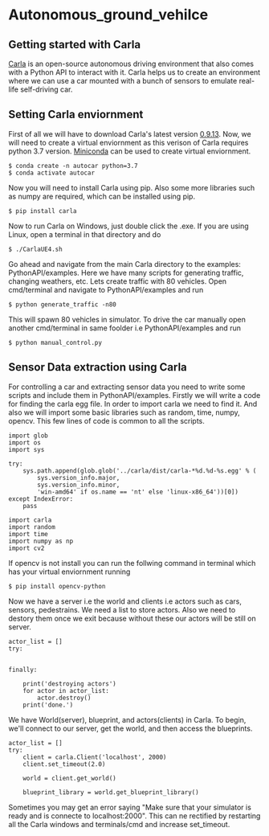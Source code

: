 # Autonomous_ground_vehilce
## Getting started with Carla
[Carla](https://carla.org) is an open-source autonomous driving environment that also comes with a Python API to interact with it. Carla helps us to create an environment where we can use a car mounted with a bunch of sensors to emulate real-life self-driving car.
## Setting Carla enviornment
First of all we will have to download Carla's latest version [0.9.13](https://carla.org/2021/11/16/release-0.9.13/). Now, we will need to create a virtual enviornment as this verison of Carla requires python 3.7 version. [Miniconda](https://docs.conda.io/projects/conda/en/latest/user-guide/install/windows.html) can be used to create virtual enviornment. 
```
$ conda create -n autocar python=3.7
$ conda activate autocar
```
Now you will need to install Carla using pip. Also some more libraries such as numpy are required, which can be installed using pip.
```
$ pip install carla
```
Now to run Carla on Windows, just double click the .exe. If you are using Linux, open a terminal in that directory and do
```
$ ./CarlaUE4.sh
```
Go ahead and navigate from the main Carla directory to the examples: PythonAPI/examples. Here we have many scripts for generating traffic, changing weathers, etc. Lets create traffic with 80 vehicles. Open cmd/terminal and navigate to PythonAPI/examples and run
```
$ python generate_traffic -n80
```
This will spawn 80 vehicles in simulator.
To drive the car manually open another cmd/terminal in same foolder i.e PythonAPI/examples and run
```
$ python manual_control.py
```
## Sensor Data extraction using Carla
For controlling a car and extracting sensor data you need to write some scripts and include them in PythonAPI/examples.
Firstly we will write a code for finding the carla egg file. In order to import carla we need to find it. And also we will import some basic libraries such as random, time, numpy, opencv. This few lines of code is common to all the scripts.

```
import glob
import os
import sys

try:
    sys.path.append(glob.glob('../carla/dist/carla-*%d.%d-%s.egg' % (
        sys.version_info.major,
        sys.version_info.minor,
        'win-amd64' if os.name == 'nt' else 'linux-x86_64'))[0])
except IndexError:
    pass

import carla
import random
import time
import numpy as np
import cv2
```

If opencv is not install you can run the follwing command in terminal which has your virtual enviornment running
```
$ pip install opencv-python
```

Now we have a server i.e the world and clients i.e actors such as cars, sensors, pedestrains. We need a list to store actors. Also we need to destory them once we exit because without these our actors will be still on server.

```
actor_list = []
try:


finally:

    print('destroying actors')
    for actor in actor_list:
        actor.destroy()
    print('done.')
```

We have World(server), blueprint, and actors(clients) in Carla. To begin, we'll connect to our server, get the world, and then access the blueprints. 
```
actor_list = []
try:
    client = carla.Client('localhost', 2000)
    client.set_timeout(2.0)

    world = client.get_world()

    blueprint_library = world.get_blueprint_library()
```
Sometimes you may get an error saying "Make sure that your simulator is ready and is connecte to localhost:2000". This can ne rectified by restarting all the Carla windows and terminals/cmd and increase set_timeout.
    

